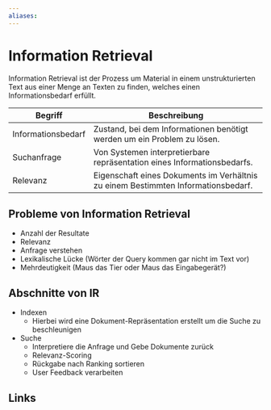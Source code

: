```yaml
---
aliases: 
---
```

# Information Retrieval 
Information Retrieval ist der Prozess um Material in einem unstrukturierten Text aus einer Menge an Texten zu finden, welches einen Informationsbedarf erfüllt.

| Begriff            | Beschreibung                                                            |
| ------------------ | ----------------------------------------------------------------------- |
| Informationsbedarf | Zustand, bei dem Informationen benötigt werden um ein Problem zu lösen. |
| Suchanfrage        | Von Systemen interpretierbare repräsentation eines Informationsbedarfs. |
| Relevanz           | Eigenschaft eines Dokuments im Verhältnis zu einem Bestimmten Informationsbedarf.                                                                        |

## Probleme von Information Retrieval
- Anzahl der Resultate
- Relevanz
- Anfrage verstehen
- Lexikalische Lücke (Wörter der Query kommen gar nicht im Text vor)
- Mehrdeutigkeit (Maus das Tier oder Maus das Eingabegerät?)

## Abschnitte von IR
- Indexen
	- Hierbei wird eine Dokument-Repräsentation erstellt um die Suche zu beschleunigen
- Suche
	- Interpretiere die Anfrage und Gebe Dokumente zurück
	- Relevanz-Scoring
	- Rückgabe nach Ranking sortieren
	- User Feedback verarbeiten

## Links